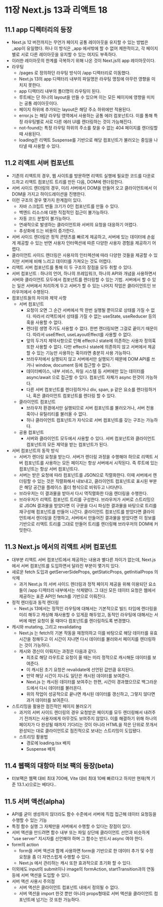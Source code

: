 # 11장 Next.js 13과 리액트 18

## 11.1 app 디렉터리의 등장

- Next.js 12 버전까지는 무언가 페이지 공통 레이아웃을 유지할 수 있는 방법은 _app이 유일했다. 허나 이 방식은 _app 에서밖에 할 수 없어 제한적이고, 각 페이지별로 서로 다른 레이아웃을 유지할 수 있는 여지도 부족하다.
- 이러한 레이아웃의 한계를 극복하기 위해 나온 것이 Next.js의 app 레이아웃이다.
- 라우팅
    - /pages 로 정의하던 라우팅 방식이 /app 디렉터리로 이동했다.
    - Next.js 13의 app 디렉터리 내부의 파일명은 라우팅 명칭에 아무런 영향을 미치지 못한다.
    - app 디렉터리 내부의 폴더명이 라우팅이 된다.
    - 루트에는 단 하나의 layout을 만들 수 있으며 이는 모든 페이지에 영향을 미치는 공통 레이아웃이다.
    - 페이지 하위에 추가되는 layout은 해당 주소 하위에만 적용된다.
    - error.js 는 해당 라우팅 영역에서 사용하는 공통 에러 컴포넌트다. 이를 통해 특정 라우팅별로 서로 다른 에러 UI를 렌더링하는 것이 가능해진다.
    - not-found는 특정 라우팅 하위의 주소를 찾을 수 없는 404 페이지를 렌더링할 때 사용된다.
    - loading은 리액트 Suspense를 기반으로 해당 컴포넌트가 불러오는 중임을 나타낼 때 사용할 수 있다.

## 11.2 리액트 서버 컴포넌트

- 기존의 리액트의 경우, 웹 사이트를 방문하면 리액트 실행에 필요한 코드를 다운로드하고 리액트 컴포넌트 트리를 만든 다음, DOM에 렌더링한다.
- 서버 사이드 렌더링의 경우, 미리 서버에서 DOM을 만들어 오고 클라이언트에서 이 DOM을 가지고 하이드레이션을 진행한다.
- 이런 구조의 경우 몇가지 한계점이 있다.
    - 자바 스크립트 번들 크기가 0인 컴포넌트를 만들 수 있다.
    - 백엔드 리소스에 대한 직접적인 접근이 불가능하다.
    - 자동 코드 분할이 불가능하다.
    - 연쇄적으로 발생하는 클라이언트와 서버의 요청을 대응하기 어렵다.
    - 추상화에 드는 비용이 증가한다.
- 서버 사이드 렌더링은 정적 콘텐츠를 빠르게 제공하고, 서버에 있는 데이터에 손쉽게 제공할 수 있는 반면 사용자 인터랙션에 따른 다양한 사용자 경험을 제공하기 어렵다.
- 클라이언트 사이드 렌더링은 사용자의 인터렉션에 따라 다양한 것들을 제공할 수 있지만 서버에 비해 느리고 데이터를 가져오는 것도 어렵다.
- 리액트 서버 컴포넌트를 통해 이 두 구조의 장점을 모두 취할 수 있다.
- 서버 컴포넌트 : 하나의 언어, 하나의 프레임워크, 하나의 API와 개념을 사용하면서 서버와 클라이언트 모두에서 컴포넌트를 렌더링할 수 있는 기법. 서버에서 할 수 있는 일은 서버에서 처리하게 두고 서버가 할 수 있는 나머지 작업은 클라이언트인 브라우저에서 수행된다.
- 컴포넌트들의 차이와 제약 사항
    - 서버 컴포넌트
        - 요청이 오면 그 순간 서버에서 딱 한번 실행될 뿐이므로 상태를 가질 수 없다. 따라서 리액트에서 상태를 가질 수 없는 useState, useReducer 등의 훅을 사용할 수 없다.
        - 렌더링 생명 주기도 사용할 수 없다. 한번 렌더링되면 그걸로 끝이기 때문이다. 따라서 useEffect, useLayoutEffect를 사용할 수 없다.
        - 앞의 두가지 제약사항으로 인해 effect나 state에 의존하는 사용자 정의훅 또한 사용할 수 없다. 다만 effect나 state에 의존하지 않고 서버에서 제공할 수 있는 기능만 사용하는 훅이라면 충분히 사용 가능하다.
        - 브라우저에서 실행되지 않고 서버에서만 실행되기 때문에 DOM API를 쓰거나 window, document 등에 접근할 수 없다.
        - 데이터베이스, 내부 서비스, 파일 시스템 등 서버에만 있는 데이터를 async/await 으로 접근할 수 있다. 컴포넌트 자체가 async 한것이 가능하다.
        - 다른 서버 컴포넌트를 렌더링하거나 div, span, p 같은 요소를 렌더링하거나, 혹은 클라이언트 컴포넌트를 렌더링 할 수 있다.
    - 클라이언트 컴포넌트
        - 브라우저 환경에서만 실행되므로 서버 컴포넌트를 불러오거나, 서버 전용 훅이나 유틸리티를 불러올 수 없다.
        - 허나 클라이언트 컴포넌트가 자식으로 서버 컴포넌트를 갖는 구조는 가능하다.
    - 공용 컴포넌트
        - 서버와 클라이언트 모두에서 사용할 수 있다. 서버 컴포넌트와 클라이언트 컴포넌트의 모든 제약을 받는 컴포넌트가 된다.
- 서버 컴포넌트의 동작 방식
    - 서버가 렌더링 요청을 받는다. 서버가 렌더링 과정을 수행해야 하므로 리액트 서버 컴포넌트를 사용하는 모든 페이지는 항상 서버에서 시작된다. 즉 루트에 있는 컴포넌트는 항상 서버 컴포넌트다.
    - 서버는 받은 요청에 따라 컴포넌트를 JSON으로 직렬화한다. 이때 서버에서 렌더링할 수 있는 것은 직렬화해서 내보내고, 클라이언트 컴포넌트로 표시된 부분은 해당 공간을 플레이스 홀더 형식으로 비워두고 나타낸다.
    - 브라우저는 이 결과물을 받아서 다시 역직렬화한 다음 렌더링을 수행한다.
    - 브라우저가 리액트 컴포넌트 트리를 구성한다. 브라우저가 서버로 스트리밍으로 JSON 결과물을 받았다면 이 구문을 다시 파싱한 결과물을 바탕으로 트리를 재구성해 컴포넌트를 만들어 나간다. 클라이언트 컴포넌트를 받았다면 클라이언트에서 렌더링을 진행하고, 서버에서 만들어진 결과물을 받았다면 이 정보를 기반으로 리액트 트리를 그대로 만들어 트리를 렌더링해 브라우저의 DOM에 커밋한다.
    

## 11.3 Next.js 에서의 리액트 서버 컴포넌트

- 대부분 리액트 서버 컴포넌트에서 제공하는 내용과 별다른 차이가 없는데, Next.js 에서 서버 컴포넌트를 도입하면서 달라진 부분이 몇가지 있다.
- 새로운 fetch 도입과 getServerSideProps, getStaticProps, getInitialProps 의 삭제
    - 과거 Next.js 의 서버 사이드 렌더링과 정적 페이지 제공을 위해 이용되던 요소들이 /app 디렉터리 내부에서는 삭제됐다. 그 대신 모든 데이터 요청은 웹에서 제공하는 표준 API인 fetch를 기반으로 이뤄진다.
- 정적 렌더링과 동적 렌더링
    - Next.js 13에서는 정적인 라우팅에 대해서는 기본적으로 빌드 타임에 렌더링을 미리 해두고 캐싱해 재사용할 수 있게끔 해두었고, 동적인 라우팅에 대해서는 서버에 매번 요청이 올 때마다 컴포넌트를 렌더링하도록 변경했다.
- 캐시와 mutating, 그리고 revalidating
    - Next.js 는 fetch의 기본 작동을 재정의하고 이를 바탕으로 해당 데이터를 유효 시간을 정해두고 이 시간이 지나면 다시 데이터를 불러와서 페이지를 렌더링하는 것이 가능하다.
    - 캐시와 갱신이 이뤄지는 과정은 다음과 같다.
        - 최초로 해당 라우트로 요청이 올 때는 미리 정적으로 캐시해둔 데이터를 보여준다.
        - 이 캐시된 초기 요청은 revalidate에 선언된 값만큼 유지된다.
        - 만약 해당 시간이 지나도 일단은 캐시된 데이터를 보여준다.
        - Next.js 는 캐시된 데이터를 보여주는 한편, 시간이 경과했으므로 백그라운드에서 다시 데이터를 불러온다.
        - 위의 작업이 성공적으로 끝나면 캐시된 데이터를 갱신하고, 그렇지 않다면 과거 데이터를 보여준다.
- 스트리밍을 활용한 점진적인 페이지 불러오기
    - 과거의 서버 사이드 렌더링의 경우 요청받은 페이지를 모두 렌더링해서 내려주기 전까지는 사용자에게 아무것도 보여주지 않았다. 이를 해결하기 위해 하나의 페이지가 다 완성될 때까지 기다리는 것이 아니라 HTML을 작은 단위로 쪼개서 완성되는 대로 클라이언트로 점진적으로 보내는 스트리밍이 도입됐다.
    - 스트리밍 활용법
        - 경로에 loading.tsx 배치
        - Suspense 배치
    

## 11.4 웹팩의 대항마 터보 팩의 등장(beta)

- 터보팩은 웹팩 대비 최대 700배, Vite 대비 최대 10배 빠르다고 하지만 현재(책 기준 13.1.x)으로는 베타다..

## 11.5 서버 액션(alpha)

- API를 굳이 생성하지 않더라도 함수 수준에서 서버에 직접 접근해 데이터 요청등을 수행할 수 있는 기능
- 특정 함수 실행 그 자체만을 서버에서 수행할 수 있다는 장점이 있다.
- 서버 액션을 만드려면 함수 내부 또는 파일 상단에 클라이언트 선언과 비슷하게 “use server” 지시자를 선언해야 하며 그 함수는 반드시 async 여야 한다.
- form의 action
    - form을 서버 액션과 함께 사용하면 form을 기반으로 한 데이터 추가 및 수정 요청을 좀 더 자연스럽게 수행할 수 있다.
    - Next.js 에서 관리하는 캐시 또한 효과적으로 초기화 할 수 있다.
- 이외에도 input의 submit이나 image의 formAction, startTransition과의 연동 등에 서버 액션을 도입할 수 있다.
- 서버 액션 사용시 주의점
    - 서버 액션은 클라이언트 컴포넌트 내에서 정의될 수 없다.
    - 서버 액션을 import 한것 뿐만 아니라 props형태로 서버 액션을 클라이언트 컴포넌트에 넘기는 것 또한 가능하다.